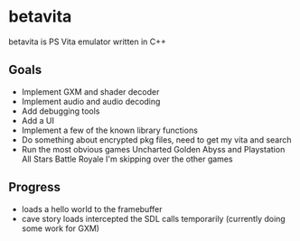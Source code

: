 # betavita

betavita is PS Vita emulator written in C++

## Goals
- Implement GXM and shader decoder
- Implement audio and audio decoding
- Add debugging tools
- Add a UI
- Implement a few of the known library functions
- Do something about encrypted pkg files, need to get my vita and search
- Run the most obvious games Uncharted Golden Abyss and Playstation All Stars Battle Royale I'm skipping over the other games

## Progress
- loads a hello world to the framebuffer
- cave story loads intercepted the SDL calls temporarily (currently doing some work for GXM)

